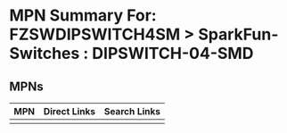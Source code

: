 



# MPN Summary For: FZSWDIPSWITCH4SM > SparkFun-Switches : DIPSWITCH-04-SMD

## MPNs
  

|MPN|Direct Links|Search Links|
| :--- | :--- | :--- |
||||

